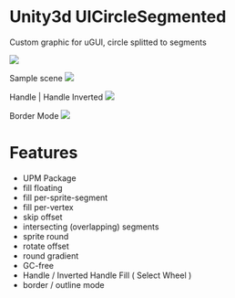 # Unity3d UICircleSegmented
Custom graphic for uGUI, circle splitted to segments 

![](https://github.com/mitay-walle/Unity3d-UICircleSegmented/blob/master/Documentation/Inspector_preview.png)

Sample scene
![](https://github.com/mitay-walle/Unity3d-UICircleSegmented/blob/master/Documentation/samples_animated.gif)

Handle | Handle Inverted
![](https://github.com/mitay-walle/Unity3d-UICircleSegmented/blob/master/Documentation/wheel_select.gif)

Border Mode
![](https://github.com/mitay-walle/Unity3d-UICircleSegmented/blob/master/Documentation/border%20example.png)
# Features
- UPM Package
- fill floating
- fill per-sprite-segment
- fill per-vertex
- skip offset
- intersecting (overlapping) segments
- sprite round
- rotate offset
- round gradient
- GC-free
- Handle / Inverted Handle Fill ( Select Wheel )
- border / outline mode
